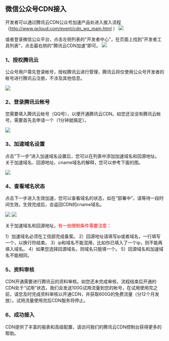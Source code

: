 ## 微信公众号CDN接入

开发者可以通过腾讯云CDN公众号加速产品处进入接入流程（http://www.qcloud.com/event/cdn_wx_main.html ）
![](//mccdn.qcloud.com/static/img/25a4f1fffb4587c72624f0dd4c218aef/image.png)

或者登录微信公众平台，点击左侧列表的"开发者中心"，在页面上找到"开发者工具列表"，点击最右侧的"腾讯云CDN加速“即可。
![](//mccdn.qcloud.com/static/img/6ad7e95c057de5da308eaf2de18cc3f8/image.jpg)

### 1、授权腾讯云

公众号用户需先登录帐号，授权腾讯云进行管理，腾讯云将仅使用公众号开发者的帐号进行腾讯云注册，不涉及其他信息。

![](//mccdn.qcloud.com/img5680f94692f1e.jpg)

### 2、登录腾讯云帐号

您需要填入腾讯云帐号（QQ号），以便开通腾讯云CDN。如您还没没有腾讯云帐号，需要首先去申请一个（1分钟就搞定）。

![](//mccdn.qcloud.com/img5680f9a62a513.jpg)

### 3、加速域名设置

点击”下一步“进入加速域名设置后，您可以在列表中添加加速域名和回源地址。
关于加速域名、回源地址、cname域名的解释，您可以参考下面的图。

![](//mccdn.qcloud.com/img5680f9c7218bd.jpg)

### 4、查看域名状态

点击下一步进入生效加速，您可以查看域名的状态，如在“部署中”，请等待一段时间生效。生效完成后，会返回CDN的cname域名。

![](//mccdn.qcloud.com/img5680f9f3e37d5.jpg)
![](//mccdn.qcloud.com/img5680f9f90a292.jpg)

关于加速域名和回源地址，<span style = "color:#F00">有一些限制条件需要注意</span>：

1）加速域名必须在工信部完成备案。
2）回源地址请填写ip或者域名，一行填写一个，以换行符结束。
3）ip和域名不能混用，比如你已填入了一个ip，则不能再填入域名。
4）如果您选择回源域名，则域名只能填一个。
5）回源域名和加速域名不能相同。

### 5、资料审核

CDN开通需要进行腾讯云的资料审核。如您还未完成审核，流程结束后开通的CDN处于“试用”状态，我们会发送100G试用流量到您的帐号，在试用使用完之前，请您及时完成资料审核以开通CDN，并获取600G的免费流量（分12个月发放）。试用流量使用完后CDN服务将停止。

### 6、成功接入

CDN提供了丰富的报表和高级配置，请访问我们的腾讯云CDN控制台获得更多的帮助。

